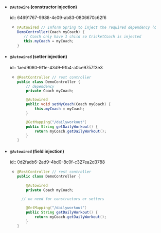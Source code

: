 - #### `@Autowire` (constructor injection)
  id:: 64691767-9988-4e09-ab83-0806670c62f6
	- ```java
	  @Autowired // Inform Spring to inject the required dependency (optional if only 1 constructor)
	  DemoController(Coach myCoach) {
	     // Coach only have 1 child so CricketCoach is injected
	     this.myCoach = myCoach;
	  }
	  ```
- #### `@Autowired` (setter injection)
  id:: 1aed9080-9f1e-43d9-9fb4-a0ce9757f3e3
	- ```java
	  @RestController // rest controller
	  public class DemoController {
	      // dependency
	      private Coach myCoach;
	  
	      @Autowired
	      public void setMyCoach(Coach myCoach) {
	          this.myCoach = myCoach;
	      }
	  
	      @GetMapping("/dailyworkout")
	      public String getDailyWorkout() {
	          return myCoach.getDailyWorkout();
	      }
	  }
	  ```
- #### `@Autowired` (field injection)
  id:: 0d2fadb6-2ad9-4bd0-8c0f-c327ea2d3788
	- ```java
	  @RestController // rest controller
	  public class DemoController {
	      
	      @Autowired
	      private Coach myCoach;
	  
	  	// no need for constructors or setters
	    
	      @GetMapping("/dailyworkout")
	      public String getDailyWorkout() {
	          return myCoach.getDailyWorkout();
	      }
	  }
	  ```